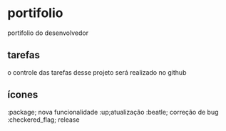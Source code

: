 # portifolio
portifolio do desenvolvedor

## tarefas
 o controle das tarefas desse projeto será realizado no github

 ## ícones
:package; nova funcionalidade
 :up;atualização
:beatle; correção de bug
:checkered_flag; release
  